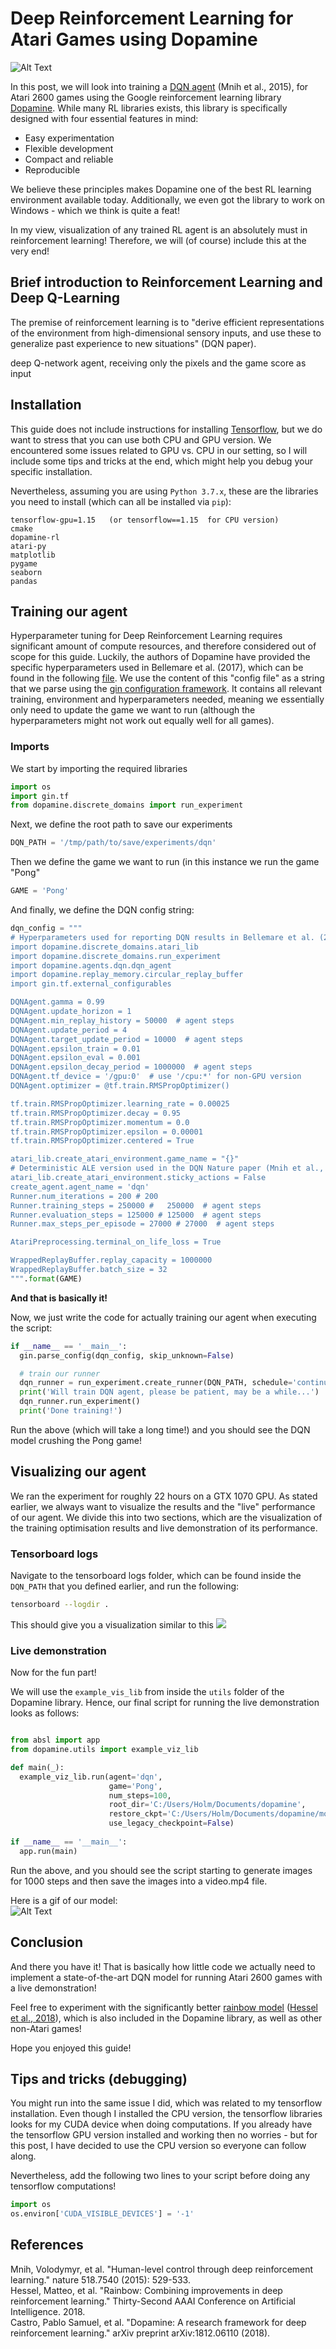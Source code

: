 # Deep Reinforcement Learning for Atari Games using Dopamine
![Alt Text](/images/video_100.gif)


In this post, we will look into training a [DQN agent](https://storage.googleapis.com/deepmind-media/dqn/DQNNaturePaper.pdf) (Mnih et al., 2015), for Atari 2600 games using the Google reinforcement learning library [Dopamine](https://github.com/google/dopamine).
While many RL libraries exists, this library is specifically designed with four essential features in mind:
- Easy experimentation
- Flexible development
- Compact and reliable
- Reproducible

We believe these principles makes Dopamine one of the best RL learning environment available today. 
Additionally, we even got the library to work on Windows - which we think is quite a feat!



In my view, visualization of any trained RL agent is an absolutely must in reinforcement learning! 
Therefore, we will (of course) include this at the very end!


## Brief introduction to Reinforcement Learning and Deep Q-Learning
The premise of reinforcement learning is to "derive efficient representations of the environment from high-dimensional sensory inputs, and use these to generalize past experience to new situations" (DQN paper). 

deep Q-network agent, receiving only the pixels and the game score as input


## Installation
This guide does not include instructions for installing [Tensorflow](https://www.tensorflow.org/), but we do want to stress that you can use both CPU and GPU version.
We encountered some issues related to GPU vs. CPU in our setting, so I will include some tips and tricks at the end, which might help you debug your specific installation. 

Nevertheless, assuming you are using ```Python 3.7.x```, these are the libraries you need to install (which can all be installed via ```pip```):

```
tensorflow-gpu=1.15   (or tensorflow==1.15  for CPU version)
cmake
dopamine-rl
atari-py
matplotlib
pygame
seaborn
pandas
```


## Training our agent 
Hyperparameter tuning for Deep Reinforcement Learning requires significant amount of compute resources, and therefore considered out of scope for this guide. Luckily, the authors of Dopamine have provided the specific hyperparameters used in Bellemare et al. (2017), which can be found in the following [file](https://github.com/google/dopamine/blob/master/dopamine/agents/dqn/configs/dqn_icml.gin). We use the content of this "config file" as a string that we parse using the [gin configuration framework](https://github.com/google/gin-config).  It contains all relevant training, environment and hyperparameters needed, meaning we essentially only need to update the game we want to run (although the hyperparameters might not work out equally well for all games).


### Imports
We start by importing the required libraries
```python
import os
import gin.tf
from dopamine.discrete_domains import run_experiment
```

Next, we define the root path to save our experiments 
```python
DQN_PATH = '/tmp/path/to/save/experiments/dqn' 
```
Then we define the game we want to run (in this instance we run the game "Pong"
```python
GAME = 'Pong' 
```

And finally, we define the DQN config string:
```python
dqn_config = """
# Hyperparameters used for reporting DQN results in Bellemare et al. (2017).
import dopamine.discrete_domains.atari_lib
import dopamine.discrete_domains.run_experiment
import dopamine.agents.dqn.dqn_agent
import dopamine.replay_memory.circular_replay_buffer
import gin.tf.external_configurables

DQNAgent.gamma = 0.99
DQNAgent.update_horizon = 1
DQNAgent.min_replay_history = 50000  # agent steps
DQNAgent.update_period = 4
DQNAgent.target_update_period = 10000  # agent steps
DQNAgent.epsilon_train = 0.01
DQNAgent.epsilon_eval = 0.001
DQNAgent.epsilon_decay_period = 1000000  # agent steps
DQNAgent.tf_device = '/gpu:0'  # use '/cpu:*' for non-GPU version
DQNAgent.optimizer = @tf.train.RMSPropOptimizer()

tf.train.RMSPropOptimizer.learning_rate = 0.00025
tf.train.RMSPropOptimizer.decay = 0.95
tf.train.RMSPropOptimizer.momentum = 0.0
tf.train.RMSPropOptimizer.epsilon = 0.00001
tf.train.RMSPropOptimizer.centered = True

atari_lib.create_atari_environment.game_name = "{}"
# Deterministic ALE version used in the DQN Nature paper (Mnih et al., 2015).
atari_lib.create_atari_environment.sticky_actions = False
create_agent.agent_name = 'dqn'
Runner.num_iterations = 200 # 200
Runner.training_steps = 250000 #   250000  # agent steps
Runner.evaluation_steps = 125000 # 125000  # agent steps
Runner.max_steps_per_episode = 27000 # 27000  # agent steps

AtariPreprocessing.terminal_on_life_loss = True

WrappedReplayBuffer.replay_capacity = 1000000
WrappedReplayBuffer.batch_size = 32
""".format(GAME)
```

**And that is basically it!**

Now, we just write the code for actually training our agent when executing the script:

```python
if __name__ == '__main__':
  gin.parse_config(dqn_config, skip_unknown=False)

  # train our runner
  dqn_runner = run_experiment.create_runner(DQN_PATH, schedule='continuous_train')
  print('Will train DQN agent, please be patient, may be a while...')
  dqn_runner.run_experiment()
  print('Done training!')
```

Run the above (which will take a long time!) and you should see the DQN model crushing the Pong game!




## Visualizing our agent
We ran the experiment for roughly 22 hours on a GTX 1070 GPU. 
As stated earlier, we always want to visualize the results and the "live" performance of our agent.
We divide this into two sections, which are the visualization of the training optimisation results and live demonstration of its performance.




### Tensorboard logs
Navigate to the tensorboard logs folder, which can be found inside the ```DQN_PATH``` that you defined earlier, and run the following:
```bash
tensorboard --logdir .
```

This should give you a visualization similar to this
![](/images/pong_dqn_training.PNG)  

### Live demonstration
Now for the fun part!

We will use the ```example_vis_lib``` from inside the ```utils``` folder of the Dopamine library. 
Hence, our final script for running the live demonstration looks as follows:

```python

from absl import app
from dopamine.utils import example_viz_lib

def main(_):
  example_viz_lib.run(agent='dqn',
                      game='Pong',
                      num_steps=100,
                      root_dir='C:/Users/Holm/Documents/dopamine',
                      restore_ckpt='C:/Users/Holm/Documents/dopamine/models/tf_ckpt-7',
                      use_legacy_checkpoint=False)
                      
if __name__ == '__main__':
  app.run(main)
```
Run the above, and you should see the script starting to generate images for 1000 steps and then save the images into a video.mp4 file.

Here is a gif of our model:  
![Alt Text](/images/video_1000.gif)

## Conclusion

And there you have it! That is basically how little code we actually need to implement a state-of-the-art DQN model for running Atari 2600 games with a live demonstration!

Feel free to experiment with the significantly better [rainbow model](https://github.com/google/dopamine/blob/master/dopamine/agents/rainbow/configs/rainbow_aaai.gin) ([Hessel et al., 2018](https://www.aaai.org/ocs/index.php/AAAI/AAAI18/paper/download/17204/16680)), which is also included in the Dopamine library, as well as other non-Atari games!

Hope you enjoyed this guide!


## Tips and tricks (debugging)

You might run into the same issue I did, which was related to my tensorflow installation. 
Even though I installed the CPU version, the tensorflow libraries looks for my CUDA device when doing computations. 
If you already have the tensorflow GPU version installed and working then no worries - but for this post, I have decided to use the CPU version so everyone can follow along.

Nevertheless, add the following two lines to your script before doing any tensorflow computations!

```python
import os
os.environ['CUDA_VISIBLE_DEVICES'] = '-1'
```


## References
Mnih, Volodymyr, et al. "Human-level control through deep reinforcement learning." nature 518.7540 (2015): 529-533.  
Hessel, Matteo, et al. "Rainbow: Combining improvements in deep reinforcement learning." Thirty-Second AAAI Conference on Artificial Intelligence. 2018.  
Castro, Pablo Samuel, et al. "Dopamine: A research framework for deep reinforcement learning." arXiv preprint arXiv:1812.06110 (2018).  
